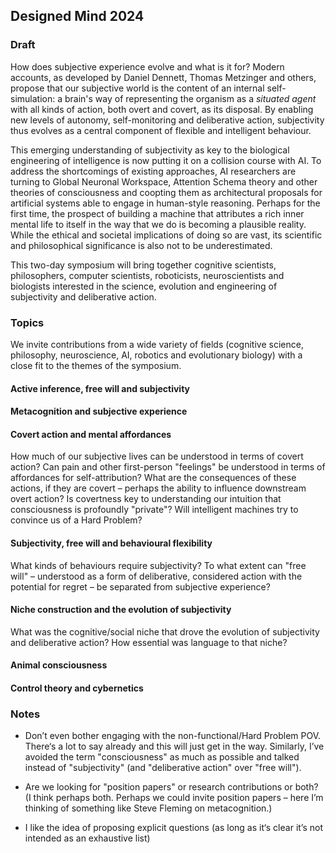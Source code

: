 ## Designed Mind 2024

### Draft

How does subjective experience evolve and what is it for? Modern accounts, as developed by Daniel Dennett, Thomas Metzinger and others, propose that our subjective world is the content of an internal self-simulation: a brain's way of representing the organism as a _situated agent_ with all kinds of action, both overt and covert, as its disposal. By enabling new levels of autonomy, self-monitoring and deliberative action, subjectivity thus evolves as a central component of flexible and intelligent behaviour.

This emerging understanding of subjectivity as key to the biological engineering of intelligence is now putting it on a collision course with AI. To address the shortcomings of existing approaches, AI researchers are turning to Global Neuronal Workspace, Attention Schema theory and other theories of consciousness and coopting them as architectural proposals for artificial systems able to engage in human-style reasoning. Perhaps for the first time, the prospect of building a machine that attributes a rich inner mental life to itself in the way that we do is becoming a plausible reality. While the ethical and societal implications of doing so are vast, its scientific and philosophical significance is also not to be underestimated.

This two-day symposium will bring together cognitive scientists, philosophers, computer scientists, roboticists, neuroscientists and biologists interested in the science, evolution and engineering of subjectivity and deliberative action.

### Topics

We invite contributions from a wide variety of fields (cognitive science, philosophy, neuroscience, AI, robotics and evolutionary biology) with a close fit to the themes of the symposium.

#### Active inference, free will and subjectivity

#### Metacognition and subjective experience

#### Covert action and mental affordances

How much of our subjective lives can be understood in terms of covert action? Can pain and other first-person "feelings" be understood in terms of affordances for self-attribution? What are the consequences of these actions, if they are covert – perhaps the ability to influence downstream overt action? Is covertness key to understanding our intuition that consciousness is profoundly "private"? Will intelligent machines try to convince us of a Hard Problem?

#### Subjectivity, free will and behavioural flexibility

What kinds of behaviours require subjectivity? To what extent can "free will" – understood as a form of deliberative, considered action with the potential for regret – be separated from subjective experience?

#### Niche construction and the evolution of subjectivity

What was the cognitive/social niche that drove the evolution of subjectivity and deliberative action? How essential was language to that niche?

#### Animal consciousness

#### Control theory and cybernetics

### Notes

- Don’t even bother engaging with the non-functional/Hard Problem POV. There‘s a lot to say already and this will just get in the way. Similarly, I’ve avoided the term "consciousness" as much as possible and talked instead of "subjectivity" (and "deliberative action" over "free will").

- Are we looking for "position papers" or research contributions or both? (I think perhaps both. Perhaps we could invite position papers – here I’m thinking of something like Steve Fleming on metacognition.)

- I like the idea of proposing explicit questions (as long as it‘s clear it’s not intended as an exhaustive list)
